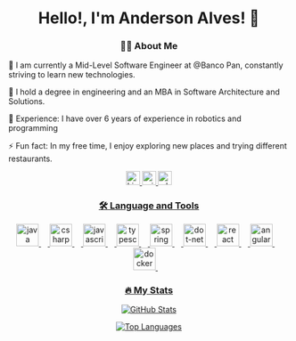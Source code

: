 <h1 align="center">Hello!, I'm Anderson Alves! 👋</h1>

<div align="center">
  <h3>👩‍💻 About Me</h3>
  <div align='left'>
  <p>
  🔭 I am currently a Mid-Level Software Engineer at @Banco Pan, constantly striving to learn new technologies.

  🌱 I hold a degree in engineering and an MBA in Software Architecture and Solutions.

   📄 Experience: I have over 6 years of experience in robotics and programming
      
   ⚡ Fun fact: In my free time, I enjoy exploring new places and trying different restaurants.
   
  </p>   
  </div>
</div>

  <div align="center">
    <a href="https://www.linkedin.com/in/anderson-alves/" target="_blank">
      <img src="https://img.shields.io/static/v1?message=LinkedIn&logo=linkedin&label=&color=0077B5&logoColor=white&labelColor=&style=for-the-badge" height="25" alt="LinkedIn Logo"/>
    </a>

   <a href="mail.to:alves_anderson@outlook.com" target="_blank">
    <img src="https://img.shields.io/static/v1?message=Outlook&logo=microsoft-outlook&label=&color=0078D4&logoColor=white&labelColor=&style=for-the-badge" height="25" alt="microsoft-outlook logo"/>
  </a>
  
  <a href="https://wa.me/11947827007?text=Ola%2C%20Encontrei%20Seu%20WhatsApp%20Pelo%20Github!" target="_blank">
    <img src="https://img.shields.io/static/v1?message=Whatsapp&logo=whatsapp&label=&color=25D366&logoColor=white&labelColor=&style=for-the-badge" height="25" alt="whatsapp logo"/>
  </div>

  <h3 align="center">🛠 Language and Tools</h3>

  <div align="center">
 <img src="https://cdn.jsdelivr.net/gh/devicons/devicon/icons/java/java-original.svg" height="40" alt="java logo"  />
  <img width="12" />
  <img src="https://cdn.jsdelivr.net/gh/devicons/devicon/icons/csharp/csharp-original.svg" height="40" alt="csharp logo"  />
  <img width="12" />
  <img src="https://cdn.jsdelivr.net/gh/devicons/devicon/icons/javascript/javascript-original.svg" height="40" alt="javascript logo"  />
  <img width="12" />
  <img src="https://cdn.jsdelivr.net/gh/devicons/devicon/icons/typescript/typescript-original.svg" height="40" alt="typescript logo"  />
  <img width="12" />
  <img src="https://cdn.jsdelivr.net/gh/devicons/devicon/icons/spring/spring-original.svg" height="40" alt="spring logo"  />
  <img width="12" />
  <img src="https://cdn.jsdelivr.net/gh/devicons/devicon/icons/dot-net/dot-net-plain-wordmark.svg" height="40" alt="dot-net logo"  />
  <img width="12" />
  <img src="https://cdn.jsdelivr.net/gh/devicons/devicon/icons/react/react-original.svg" height="40" alt="react logo"  />
  <img width="12" />
  <img src="https://cdn.jsdelivr.net/gh/devicons/devicon/icons/angularjs/angularjs-original.svg" height="40" alt="angularjs logo"  />
  <img width="12" />
  <img src="https://cdn.jsdelivr.net/gh/devicons/devicon/icons/docker/docker-plain-wordmark.svg" height="40" alt="docker logo"  />
  <img width="12" />
  </div>

  <h3 align="center">🔥 My Stats</h3>

  <div align="center">
    <p><img align="center" src="https://github-readme-stats.vercel.app/api?username=ander-alves&show_icons=true&locale=en" alt="GitHub Stats" /></p>
  </div>

  <div align="center">
    <p><img align="center" src="https://github-readme-stats.vercel.app/api/top-langs?username=ander-alves&show_icons=true&locale=en&layout=compact" alt="Top Languages" /></p>
  </div>
